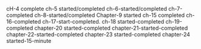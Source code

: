 cH-4 complete
ch-5 started/completed
ch-6-started/completed
ch-7-completed
ch-8-started/completed
Chapter-9 started
ch-15 completed
ch-16-completed
ch-17-start-completed.
ch-18 started-completed
ch-19-completed
chapter-20 started-completed
chapter-21-started-completed
chapter-22-started-completed
chapter-23 started-completed
chapter-24 started-15-minute